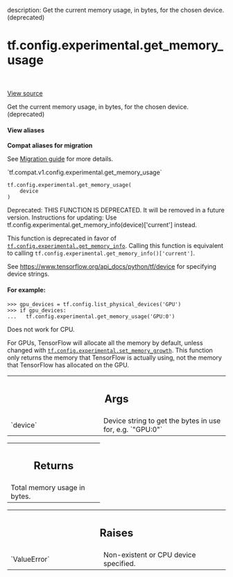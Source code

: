description: Get the current memory usage, in bytes, for the chosen device. (deprecated)

<div itemscope itemtype="http://developers.google.com/ReferenceObject">
<meta itemprop="name" content="tf.config.experimental.get_memory_usage" />
<meta itemprop="path" content="Stable" />
</div>

# tf.config.experimental.get_memory_usage

<!-- Insert buttons and diff -->

<table class="tfo-notebook-buttons tfo-api nocontent" align="left">

</table>

<a target="_blank" class="external" href="/code/stable/tensorflow/python/framework/config.py">View source</a>



Get the current memory usage, in bytes, for the chosen device. (deprecated)


<section class="expandable">
  <h4 class="showalways">View aliases</h4>
  <p>
<b>Compat aliases for migration</b>
<p>See
<a href="https://www.tensorflow.org/guide/migrate">Migration guide</a> for
more details.</p>
<p>`tf.compat.v1.config.experimental.get_memory_usage`</p>
</p>
</section>

<pre class="devsite-click-to-copy prettyprint lang-py tfo-signature-link">
<code>tf.config.experimental.get_memory_usage(
    device
)
</code></pre>



<!-- Placeholder for "Used in" -->

Deprecated: THIS FUNCTION IS DEPRECATED. It will be removed in a future version.
Instructions for updating:
Use tf.config.experimental.get_memory_info(device)['current'] instead.

This function is deprecated in favor of
<a href="../../../tf/config/experimental/get_memory_info.md"><code>tf.config.experimental.get_memory_info</code></a>. Calling this function is equivalent
to calling `tf.config.experimental.get_memory_info()['current']`.

See https://www.tensorflow.org/api_docs/python/tf/device for specifying device
strings.

#### For example:



```
>>> gpu_devices = tf.config.list_physical_devices('GPU')
>>> if gpu_devices:
...   tf.config.experimental.get_memory_usage('GPU:0')
```

Does not work for CPU.

For GPUs, TensorFlow will allocate all the memory by default, unless changed
with <a href="../../../tf/config/experimental/set_memory_growth.md"><code>tf.config.experimental.set_memory_growth</code></a>. This function only returns
the memory that TensorFlow is actually using, not the memory that TensorFlow
has allocated on the GPU.

<!-- Tabular view -->
 <table class="responsive fixed orange">
<colgroup><col width="214px"><col></colgroup>
<tr><th colspan="2"><h2 class="add-link">Args</h2></th></tr>

<tr>
<td>
`device`<a id="device"></a>
</td>
<td>
Device string to get the bytes in use for, e.g. `"GPU:0"`
</td>
</tr>
</table>



<!-- Tabular view -->
 <table class="responsive fixed orange">
<colgroup><col width="214px"><col></colgroup>
<tr><th colspan="2"><h2 class="add-link">Returns</h2></th></tr>
<tr class="alt">
<td colspan="2">
Total memory usage in bytes.
</td>
</tr>

</table>



<!-- Tabular view -->
 <table class="responsive fixed orange">
<colgroup><col width="214px"><col></colgroup>
<tr><th colspan="2"><h2 class="add-link">Raises</h2></th></tr>

<tr>
<td>
`ValueError`<a id="ValueError"></a>
</td>
<td>
Non-existent or CPU device specified.
</td>
</tr>
</table>


